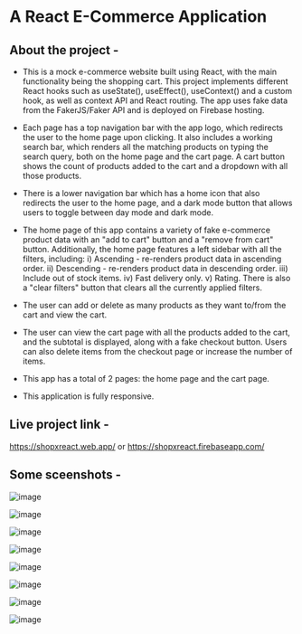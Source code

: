 # A React E-Commerce Application

## About the project -

- This is a mock e-commerce website built using React, with the main functionality being the shopping cart. This project implements different React hooks such as useState(), useEffect(), useContext() and a custom hook, as well as context API and React routing. The app uses fake data from the FakerJS/Faker API and is deployed on Firebase hosting.

- Each page has a top navigation bar with the app logo, which redirects the user to the home page upon clicking. It also includes a working search bar, which renders all the matching products on typing the search query, both on the home page and the cart page. A cart button shows the count of products added to the cart and a dropdown with all those products.

- There is a lower navigation bar which has a home icon that also redirects the user to the home page, and a dark mode button that allows users to toggle between day mode and dark mode.

- The home page of this app contains a variety of fake e-commerce product data with an "add to cart" button and a "remove from cart" button. Additionally, the home page features a left sidebar with all the filters, including:
i) Ascending - re-renders product data in ascending order.
ii) Descending - re-renders product data in descending order.
iii) Include out of stock items.
iv) Fast delivery only.
v) Rating.
There is also a "clear filters" button that clears all the currently applied filters.

- The user can add or delete as many products as they want to/from the cart and view the cart.

- The user can view the cart page with all the products added to the cart, and the subtotal is displayed, along with a fake checkout button. Users can also delete items from the checkout page or increase the number of items.

- This app has a total of 2 pages: the home page and the cart page.

- This application is fully responsive.

## Live project link -

https://shopxreact.web.app/ 
or
https://shopxreact.firebaseapp.com/

## Some sceenshots -

![image](https://user-images.githubusercontent.com/67649413/224531899-7355b63b-87ce-4c91-a662-b3b011cc0aba.png)

![image](https://user-images.githubusercontent.com/67649413/224532030-2e269498-05dc-41c5-a1f9-07b62b55a97c.png)

![image](https://user-images.githubusercontent.com/67649413/224532051-e49421ef-9795-4234-b880-64d3761deef8.png)

![image](https://user-images.githubusercontent.com/67649413/224532082-fec01009-34b6-4d32-a600-e889ce8375e5.png)

![image](https://user-images.githubusercontent.com/67649413/224532103-6c3f2e58-98a6-488e-981f-10a0a5add8a5.png)

![image](https://user-images.githubusercontent.com/67649413/224532118-3109c582-9ebe-4b4a-b299-20ad059ad5e3.png)

![image](https://user-images.githubusercontent.com/67649413/224532173-6f66c9e5-e6a9-44c0-b7ce-196b10fd8da7.png)

![image](https://user-images.githubusercontent.com/67649413/224532191-2e48fa88-ca10-450c-8255-31ca701619a7.png)

